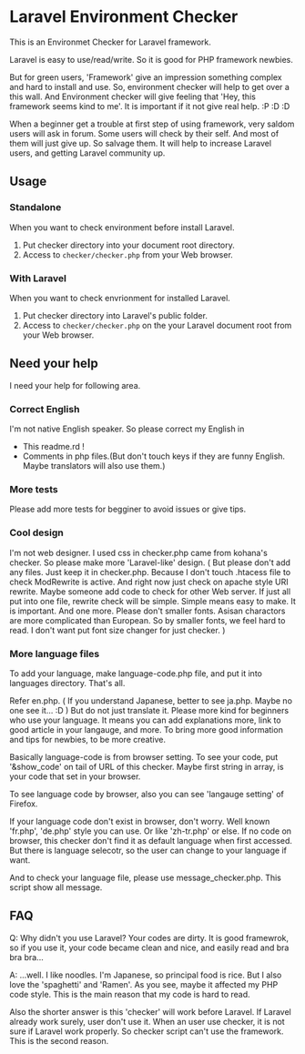 Laravel Environment Checker
===========================

This is an Environmet Checker for Laravel framework.

Laravel is easy to use/read/write. So it is good for PHP framework newbies.

But for green users, 'Framework' give an impression something complex and hard to install and use. So, environment checker will help to get over a this wall. And Environment checker will give feeling that 'Hey, this framework seems kind to me'. It is important if it not give real help. :P :D :D

When a beginner get a trouble at first step of using framework, very saldom users will ask in forum. Some users will check by their self. And most of them will just give up. So salvage them. It will help to increase Laravel users, and getting Laravel community up.

## Usage

### Standalone

When you want to check environment before install Laravel.

1. Put checker directory into your document root directory.
2. Access to `checker/checker.php` from your Web browser.

### With Laravel

When you want to check envrionment for installed Laravel.

1. Put checker directory into Laravel's public folder.
2. Access to  `checker/checker.php` on the your Laravel document root from your Web browser.

## Need your help

I need your help for following area.

### Correct English

I'm not native English speaker. So please correct my English in

* This readme.rd !
* Comments in php files.(But don't touch keys if they are funny English. Maybe translators will also use them.)

### More tests

Please add more tests for begginer to avoid issues or give tips.

### Cool design

I'm not web designer. I used css in checker.php came from kohana's checker. So please make more 'Laravel-like' design. ( But please don't add any files. Just keep it in checker.php. Because I don't touch .htacess file to check ModRewrite is active. And right now just check on apache style URI rewrite. Maybe someone add code to check for other Web server. If just all put into one file, rewrite check will be simple. Simple means easy to make. It is important. And one more. Please don't smaller fonts. Asisan charactors are more complicated than European. So by smaller fonts, we feel hard to read. I don't want put font size changer for just checker. )

### More language files

To add your language, make language-code.php file, and put it into languages directory. That's all.

Refer en.php. ( If you understand Japanese, better to see ja.php. Maybe no one see it... :D ) But do not just translate it. Please more kind for beginners who use your language. It means you can add explanations more, link to good article in your langauge, and more. To bring more good information and tips for newbies, to be more creative.

Basically language-code is from browser setting. To see your code, put '&show_code' on tail of URL of this checker. Maybe first string in array, is your code that set in your browser.

To see language code by browser, also you can see 'langauge setting' of Firefox.

If your language code don't exist in browser, don't worry. Well known 'fr.php', 'de.php' style you can use. Or like 'zh-tr.php' or else. If no code on browser, this checker don't find it as default language when first accessed. But there is language selecotr, so the user can change to your language if want.

And to check your language file, please use message_checker.php. This script show all message.

## FAQ

Q: Why didn't you use Laravel? Your codes are dirty. It is good framewrok, so if you use it, your code became clean and nice, and easily read and bra bra bra...

A: ...well. I like noodles. I'm Japanese, so principal food is rice. But I also love the 'spaghetti' and 'Ramen'. As you see, maybe it affected my PHP code style. This is the main reason that my code is hard to read.

Also the shorter answer is this 'checker' will work before Laravel.
If Laravel already work surely, user don't use it. When an user use checker, it is not sure if Laravel work properly. So checker script can't use the framework. This is the second reason.